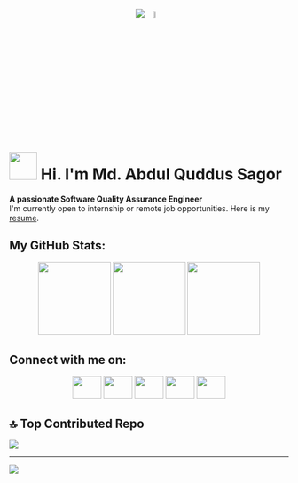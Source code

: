 <p align="center">
  <img src="https://readme-typing-svg.demolab.com/?font=Roboto&duration=5000&color=000000&center=true&vCenter=true&random=false&width=180&lines=Assalamu+Alaikum"/>
  <img src="https://i.ibb.co/6Dz96yx/saluting.webp" width=5.5% height=5.5%/>
</p>

# <img src="https://i.ibb.co/ZKT9h7Z/sagor.gif" height="50"> Hi. I'm Md. Abdul Quddus Sagor
**A passionate Software Quality Assurance Engineer** <br>
I'm currently open to internship or remote job opportunities. Here is my [resume](https://drive.google.com/file/d/18xseUg9lMj1bwTOYMreJtbb6bVdSQFFA/view).


## My GitHub Stats:
<div align="center">
  <img src="https://github-readme-stats.vercel.app/api?username=abdulquddussagor&hide_title=true&hide_rank=false&show_icons=true&include_all_commits=true&count_private=true&disable_animations=false&theme=dracula&locale=en&hide_border=false" height="131"/>
  <img src="https://github-readme-stats.vercel.app/api/top-langs?username=abdulquddussagor&locale=en&hide_title=false&layout=compact&card_width=320&langs_count=5&theme=dracula&hide_border=false" height="131"/>
  <img src="https://github-readme-streak-stats.herokuapp.com/?user=abdulquddussagor&theme=dracula&hide_border=false" height="131"/>
</div>

## Connect with me on:
<div align="center">
  <a href="mailto:abdulquddussagor@gmail.com" target="_blank">
  <img src="https://raw.githubusercontent.com/maurodesouza/profile-readme-generator/master/src/assets/icons/social/gmail/default.svg" width="52" height="40"/></a>
  <a href="https://linkedin.com/in/abdulquddussagor" target="_blank">
  <img src="https://raw.githubusercontent.com/maurodesouza/profile-readme-generator/master/src/assets/icons/social/linkedin/default.svg" width="52" height="40"/></a>
  <a href="https://facebook.com/sagor047" target="_blank">
  <img src="https://raw.githubusercontent.com/maurodesouza/profile-readme-generator/master/src/assets/icons/social/facebook/default.svg" width="52" height="40"/></a>
  <a href="https://wa.me/+8801863185558" target="_blank">
  <img src="https://raw.githubusercontent.com/maurodesouza/profile-readme-generator/master/src/assets/icons/social/whatsapp/default.svg" width="52" height="40"/></a>
  <a href="https://t.me/+8801906760481" target="_blank">
  <img src="https://raw.githubusercontent.com/maurodesouza/profile-readme-generator/master/src/assets/icons/social/telegram/default.svg" width="52" height="40"/></a>
</div>

## 🔝 Top Contributed Repo
![](https://github-contributor-stats.vercel.app/api?username=abdulquddussagor&limit=5&theme=dracula&combine_all_yearly_contributions=true)

---
[![](https://visitcount.itsvg.in/api?id=abdulquddussagor&icon=5&color=1)](https://visitcount.itsvg.in)
